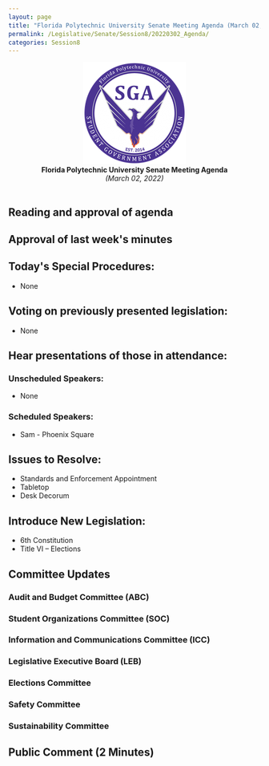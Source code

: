 ```yaml
---
layout: page
title: "Florida Polytechnic University Senate Meeting Agenda (March 02, 2022)"
permalink: /Legislative/Senate/Session8/20220302_Agenda/
categories: Session8
---
```


<div style="text-align: center"><img src="/assets/SGASeal.png" /></div>

<center><b>Florida Polytechnic University Senate Meeting Agenda</b></center>
<center><em>(March 02, 2022)</em></center>
<br>

## Reading and approval of agenda

## Approval of last week's minutes

## Today's Special Procedures:
- None

## Voting on previously presented legislation:
- None

## Hear presentations of those in attendance:

### Unscheduled Speakers:
- None

### Scheduled Speakers:
- Sam - Phoenix Square

## Issues to Resolve:
- Standards and Enforcement Appointment 
- Tabletop 
- Desk Decorum 

## Introduce New Legislation:
- 6th Constitution 
- Title VI – Elections 

## Committee Updates

### Audit and Budget Committee (ABC)
### Student Organizations Committee (SOC)
### Information and Communications Committee (ICC)
### Legislative Executive Board (LEB)
### Elections Committee
### Safety Committee
### Sustainability Committee

## Public Comment (2 Minutes)